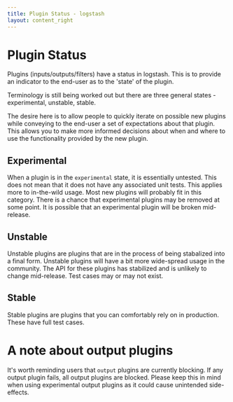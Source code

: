 ```yaml
---
title: Plugin Status - logstash
layout: content_right
---
```

# Plugin Status

Plugins (inputs/outputs/filters) have a status in logstash. This is to provide an indicator to the end-user as to the 'state' of the plugin.

Terminology is still being worked out but there are three general states - experimental, unstable, stable.

The desire here is to allow people to quickly iterate on possible new plugins while conveying to the end-user a set of expectations about that plugin. This allows you to make more informed decisions about when and where to use the functionality provided by the new plugin.

## Experimental
When a plugin is in the `experimental` state, it is essentially untested. This does not mean that it does not have any associated unit tests. This applies more to in-the-wild usage. Most new plugins will probably fit in this category. There is a chance that experimental plugins may be removed at some point. It is possible that an experimental plugin will be broken mid-release.

## Unstable
Unstable plugins are plugins that are in the process of being stabalized into a final form. Unstable plugins will have a bit more wide-spread usage in the community. The API for these plugins has stabilized and is unlikely to change mid-release. Test cases may or may not exist.

## Stable
Stable plugins are plugins that you can comfortably rely on in production. These have full test cases.

# A note about output plugins
It's worth reminding users that `output` plugins are currently blocking. If any output plugin fails, all output plugins are blocked. Please keep this in mind when using experimental output plugins as it could cause unintended side-effects.
